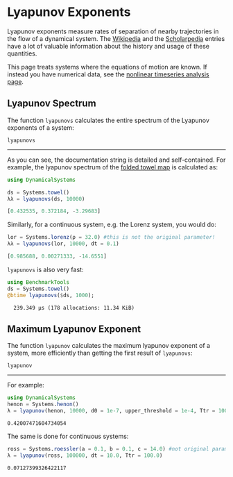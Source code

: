 # Lyapunov Exponents
Lyapunov exponents measure rates of separation of nearby trajectories in the flow
of a dynamical system. The [Wikipedia](https://en.wikipedia.org/wiki/Lyapunov_exponent) and the [Scholarpedia](http://www.scholarpedia.org/article/Lyapunov_exponent) entries have a lot of valuable information about the history and usage of these quantities.

This page treats systems where the equations of motion are known. If instead
you have numerical data, see the [nonlinear timeseries analysis page](nlts).

## Lyapunov Spectrum
The function `lyapunovs` calculates the entire spectrum of the Lyapunov
exponents of a system:
```@docs
lyapunovs
```
---
As you can see, the documentation string is detailed and self-contained. For example,
the lyapunov spectrum of the [folded towel map](http://www.scholarpedia.org/article/Hyperchaos)
is calculated as:
```julia
using DynamicalSystems

ds = Systems.towel()
λλ = lyapunovs(ds, 10000)
```
```julia
[0.432535, 0.372184, -3.29683]
```
Similarly, for a continuous system, e.g. the Lorenz system, you would do:
```julia
lor = Systems.lorenz(ρ = 32.0) #this is not the original parameter!
λλ = lyapunovs(lor, 10000, dt = 0.1)
```
```julia
[0.985688, 0.00271333, -14.6551]
```
`lyapunovs` is also very fast:
```julia
using BenchmarkTools
ds = Systems.towel()
@btime lyapunovs($ds, 1000);
```
```
  239.349 μs (178 allocations: 11.34 KiB)
```

## Maximum Lyapunov Exponent
The function `lyapunov` calculates the maximum lyapunov exponent of a system, more efficiently than getting the first result of `lyapunovs`:
```@docs
lyapunov
```
---
For example:
```julia
using DynamicalSystems
henon = Systems.henon()
λ = lyapunov(henon, 10000, d0 = 1e-7, upper_threshold = 1e-4, Ttr = 100)
```
```
0.42007471604734054
```

The same is done for continuous systems:
```julia
ross = Systems.roessler(a = 0.1, b = 0.1, c = 14.0) #not original parameters
λ = lyapunov(ross, 100000, dt = 10.0, Ttr = 100.0)
```
```
0.07127399326422117
```

